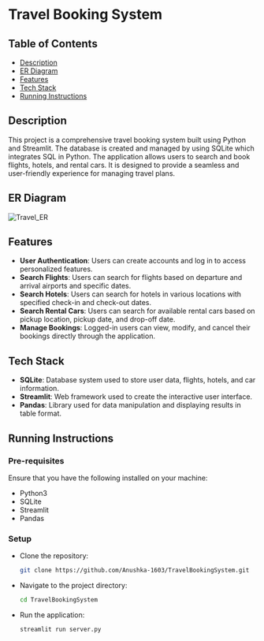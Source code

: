 # Travel Booking System

## Table of Contents
- [Description](#Description)
- [ER Diagram](#ER-Diagram)
- [Features](#Features)
- [Tech Stack](#Tech-Stack)
- [Running Instructions](#Running-Instructions)

## Description
This project is a comprehensive travel booking system built using Python and Streamlit. The database is created and managed by using SQLite which integrates SQL in Python. The application allows users to search and book flights, hotels, and rental cars. It is designed to provide a seamless and user-friendly experience for managing travel plans.

## ER Diagram
![Travel_ER](https://github.com/user-attachments/assets/ba8d122e-ed8a-4cdd-a289-21291712c541)


## Features

- **User Authentication**: Users can create accounts and log in to access personalized features.
- **Search Flights**: Users can search for flights based on departure and arrival airports and specific dates.
- **Search Hotels**: Users can search for hotels in various locations with specified check-in and check-out dates.
- **Search Rental Cars**: Users can search for available rental cars based on pickup location, pickup date, and drop-off date.
- **Manage Bookings**: Logged-in users can view, modify, and cancel their bookings directly through the application.


## Tech Stack
- **SQLite**: Database system used to store user data, flights, hotels, and car information.
- **Streamlit**: Web framework used to create the interactive user interface.
- **Pandas**: Library used for data manipulation and displaying results in table format.

## Running Instructions

### Pre-requisites

Ensure that you have the following installed on your machine:
- Python3
- SQLite
- Streamlit
- Pandas

### Setup
- Clone the repository:
    ```bash
    git clone https://github.com/Anushka-1603/TravelBookingSystem.git
    ```
- Navigate to the project directory:
    ```bash
    cd TravelBookingSystem
    ```
- Run the application:
    ```bash
    streamlit run server.py
    ```
